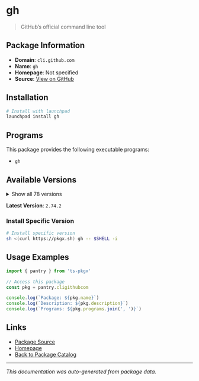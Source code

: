 # gh

> GitHub’s official command line tool

## Package Information

- **Domain**: `cli.github.com`
- **Name**: `gh`
- **Homepage**: Not specified
- **Source**: [View on GitHub](https://github.com/pkgxdev/pantry/tree/main/projects/cli.github.com/package.yml)

## Installation

```bash
# Install with launchpad
launchpad install gh
```

## Programs

This package provides the following executable programs:

- `gh`

## Available Versions

<details>
<summary>Show all 78 versions</summary>

- `2.74.2`, `2.74.1`, `2.74.0`, `2.73.0`, `2.72.0`
- `2.71.2`, `2.71.1`, `2.71.0`, `2.70.0`, `2.69.0`
- `2.68.1`, `2.68.0`, `2.67.0`, `2.66.1`, `2.66.0`
- `2.65.0`, `2.64.0`, `2.63.2`, `2.63.1`, `2.63.0`
- `2.62.0`, `2.61.0`, `2.60.1`, `2.60.0`, `2.59.0`
- `2.58.0`, `2.57.0`, `2.56.0`, `2.55.0`, `2.54.0`
- `2.53.0`, `2.52.0`, `2.51.0`, `2.50.0`, `2.49.2`
- `2.49.1`, `2.49.0`, `2.48.0`, `2.47.0`, `2.46.0`
- `2.45.0`, `2.44.1`, `2.44.0`, `2.43.1`, `2.43.0`
- `2.42.1`, `2.42.0`, `2.41.0`, `2.40.1`, `2.40.0`
- `2.39.2`, `2.39.1`, `2.39.0`, `2.38.0`, `2.37.0`
- `2.36.0`, `2.35.0`, `2.34.0`, `2.33.0`, `2.32.1`
- `2.32.0`, `2.31.0`, `2.30.0`, `2.29.0`, `2.27.0`
- `2.26.1`, `2.26.0`, `2.25.1`, `2.25.0`, `2.24.3`
- `2.24.2`, `2.24.1`, `2.24.0`, `2.23.0`, `2.22.1`
- `2.22.0`, `2.21.2`, `2.20.2`

</details>

**Latest Version**: `2.74.2`

### Install Specific Version

```bash
# Install specific version
sh <(curl https://pkgx.sh) gh -- $SHELL -i
```

## Usage Examples

```typescript
import { pantry } from 'ts-pkgx'

// Access this package
const pkg = pantry.cligithubcom

console.log(`Package: ${pkg.name}`)
console.log(`Description: ${pkg.description}`)
console.log(`Programs: ${pkg.programs.join(', ')}`)
```

## Links

- [Package Source](https://github.com/pkgxdev/pantry/tree/main/projects/cli.github.com/package.yml)
- [Homepage](#)
- [Back to Package Catalog](../package-catalog.md)

---

*This documentation was auto-generated from package data.*
